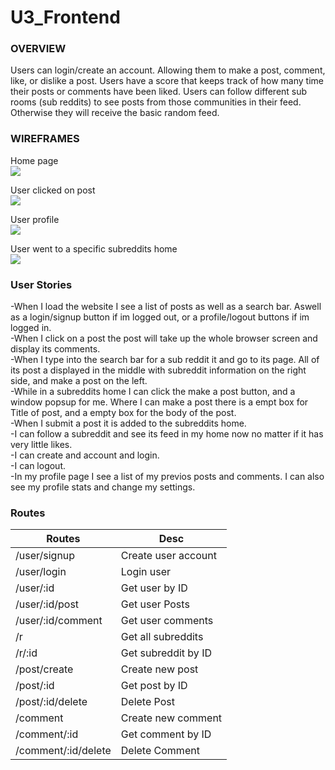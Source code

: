 # U3_Frontend

### OVERVIEW

Users can login/create an account. Allowing them to make a post, comment, like, or dislike a post. Users have a score that keeps track of how many time their posts or comments have been liked. Users can follow different sub rooms (sub reddits) to see posts from those communities in their feed. Otherwise they will receive the basic random feed.

### WIREFRAMES

Home page<br />
<img src=https://i.imgur.com/mk35yp6.jpg />

User clicked on post <br />
<img src=https://i.imgur.com/6mLxPiC.jpg />

User profile<br />
<img src=https://i.imgur.com/9keUQku.jpg />

User went to a specific subreddits home<br />
<img src=https://i.imgur.com/8ivWmsF.jpg />


### User Stories

-When I load the website I see a list of posts as well as a search bar. Aswell as a login/signup button if im logged out, or a profile/logout buttons if im logged in.<br />
-When I click on a post the post will take up the whole browser screen and display its comments.<br />
-When I type into the search bar for a sub reddit it and go to its page. All of its post a displayed in the middle with subreddit information on the right side, and make a post on the left.<br />
-While in a subreddits home I can click the make a post button, and a window popsup for me. Where I can make a post there is a empt box for Title of post, and a empty box for the body of the post.<br />
-When I submit a post it is added to the subreddits home.<br />
-I can follow a subreddit and see its feed in my home now no matter if it has very little likes.<br />
-I can create and account and login.<br />
-I can logout.<br />
-In my profile page I see a list of my previos posts and comments. I can also see my profile stats and change my settings.<br />

### Routes

|Routes|Desc|
|-------|------|
|/user/signup|Create user account|
|/user/login|Login user
|/user/:id|Get user by ID|
|/user/:id/post|Get user Posts|
|/user/:id/comment|Get user comments|
|/r|Get all subreddits|
|/r/:id|Get subreddit by ID|
|/post/create|Create new post|
|/post/:id|Get post by ID|
|/post/:id/delete|Delete Post|
|/comment|Create new comment|
|/comment/:id|Get comment by ID|
|/comment/:id/delete|Delete Comment|
